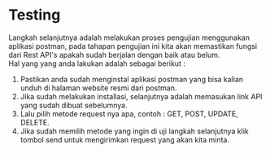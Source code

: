 # Testing  
Langkah selanjutnya adalah melakukan proses pengujian menggunakan aplikasi postman, pada tahapan pengujian ini kita akan memastikan fungsi dari Rest API's apakah sudah berjalan dengan baik atau belum.  
Hal yang yang anda lakukan adalah sebagai berikut :

1. Pastikan anda sudah menginstal aplikasi postman yang bisa kalian unduh di halaman website resmi dari postman.
2. Jika sudah melakukan installasi, selanjutnya adalah memasukan link API yang sudah dibuat sebelumnya.
3. Lalu pilih metode request nya apa, contoh : GET, POST, UPDATE, DELETE.
4. Jika sudah memilih metode yang ingin di uji langkah selanjutnya klik tombol send untuk mengirimkan request yang akan kita minta.